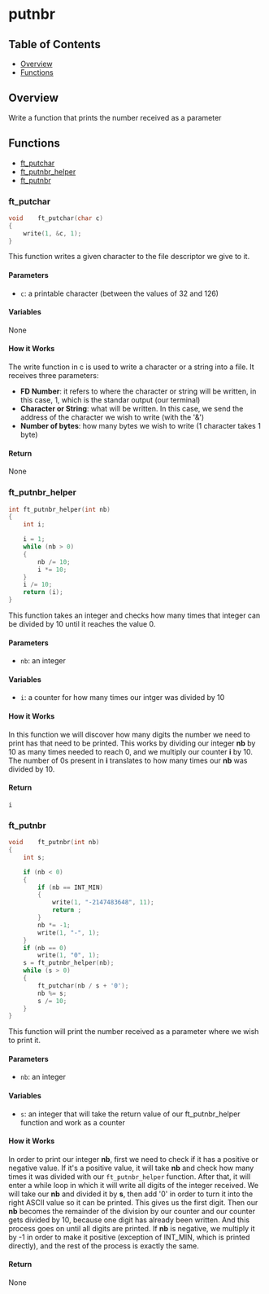# putnbr

## Table of Contents

- [Overview](#overview)
- [Functions](#functions)

## Overview

Write a function that prints the number received as a parameter

## Functions

- [ft_putchar](#ft_putchar)
- [ft_putnbr_helper](#ft_putnbr_helper)
- [ft_putnbr](#ft_putnbr)

### ft_putchar

```c
void	ft_putchar(char c)
{
	write(1, &c, 1);
}
```

This function writes a given character to the file descriptor we give to it.

#### Parameters

- `c`: a printable character (between the values of 32 and 126)

#### Variables

None

#### How it Works

The write function in c is used to write a character or a string into a file.
It receives three parameters:

- **FD Number**: it refers to where the character or string will be written, in this case, 1, which is the standar output (our terminal)
- **Character or String**: what will be written. In this case, we send the address of the character we wish to write (with the '&')
- **Number of bytes**: how many bytes we wish to write (1 character takes 1 byte)

#### Return

None

### ft_putnbr_helper

```c
int	ft_putnbr_helper(int nb)
{
	int	i;

	i = 1;
	while (nb > 0)
	{
		nb /= 10;
		i *= 10;
	}
	i /= 10;
	return (i);
}
```

This function takes an integer and checks how many times that integer can be divided by 10 until it reaches the value 0.

#### Parameters

- `nb`: an integer

#### Variables

- `i`: a counter for how many times our intger was divided by 10

#### How it Works

In this function we will discover how many digits the number we need to print has that need to be printed. This works by dividing our integer **nb** by 10 as many times needed to reach 0, and we multiply our counter **i** by 10. The number of 0s present in **i** translates to how many times our **nb** was divided by 10.

#### Return

`i`

### ft_putnbr

```c
void	ft_putnbr(int nb)
{
	int	s;

	if (nb < 0)
	{
		if (nb == INT_MIN)
		{
			write(1, "-2147483648", 11);
			return ;
		}
		nb *= -1;
		write(1, "-", 1);
	}
	if (nb == 0)
		write(1, "0", 1);
	s = ft_putnbr_helper(nb);
	while (s > 0)
	{
		ft_putchar(nb / s + '0');
		nb %= s;
		s /= 10;
	}
}
```

This function will print the number received as a parameter where we wish to print it.

#### Parameters

- `nb`: an integer

#### Variables

- `s`: an integer that will take the return value of our ft_putnbr_helper function and work as a counter

#### How it Works

In order to print our integer **nb**, first we need to check if it has a positive or negative value. If it's a positive value, it will take **nb** and check how many times it was divided with our `ft_putnbr_helper` function. After that, it will enter a while loop in which it will write all digits of the integer received. We will take our **nb** and divided it by **s**, then add '0' in order to turn it into the right ASCII value so it can be printed. This gives us the first digit. Then our **nb** becomes the remainder of the division by our counter and our counter gets divided by 10, because one digit has already been written. And this process goes on until all digits are printed. If **nb** is negative, we multiply it by -1 in order to make it positive (exception of INT_MIN, which is printed directly), and the rest of the process is exactly the same.

#### Return

None
